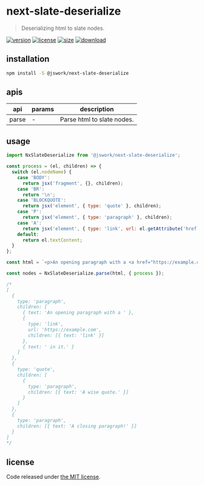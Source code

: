 # next-slate-deserialize
> Deserializing html to slate nodes.

[![version][version-image]][version-url]
[![license][license-image]][license-url]
[![size][size-image]][size-url]
[![download][download-image]][download-url]

## installation
```bash
npm install -S @jswork/next-slate-deserialize
```

## apis
| api   | params | description                |
| ----- | ------ | -------------------------- |
| parse | -      | Parse html to slate nodes. |

## usage
```js
import NxSlateDeserialize from '@jswork/next-slate-deserialize';

const process = (el, children) => {
  switch (el.nodeName) {
    case 'BODY':
      return jsx('fragment', {}, children);
    case 'BR':
      return '\n';
    case 'BLOCKQUOTE':
      return jsx('element', { type: 'quote' }, children);
    case 'P':
      return jsx('element', { type: 'paragraph' }, children);
    case 'A':
      return jsx('element', { type: 'link', url: el.getAttribute('href') }, children);
    default:
      return el.textContent;
  }
};

const html = `<p>An opening paragraph with a <a href="https://example.com">link</a> in it.</p><blockquote><p>A wise quote.</p></blockquote><p>A closing paragraph!</p>`;

const nodes = NxSlateDeserialize.parse(html, { process });

/*
[
  {
    type: 'paragraph',
    children: [
      { text: 'An opening paragraph with a ' },
      {
        type: 'link',
        url: 'https://example.com',
        children: [{ text: 'link' }]
      },
      { text: ' in it.' }
    ]
  },
  {
    type: 'quote',
    children: [
      {
        type: 'paragraph',
        children: [{ text: 'A wise quote.' }]
      }
    ]
  },
  {
    type: 'paragraph',
    children: [{ text: 'A closing paragraph!' }]
  }
]
*/
```

## license
Code released under [the MIT license](https://github.com/afeiship/next-slate-deserialize/blob/master/LICENSE.txt).

[version-image]: https://img.shields.io/npm/v/@jswork/next-slate-deserialize
[version-url]: https://npmjs.org/package/@jswork/next-slate-deserialize

[license-image]: https://img.shields.io/npm/l/@jswork/next-slate-deserialize
[license-url]: https://github.com/afeiship/next-slate-deserialize/blob/master/LICENSE.txt

[size-image]: https://img.shields.io/bundlephobia/minzip/@jswork/next-slate-deserialize
[size-url]: https://github.com/afeiship/next-slate-deserialize/blob/master/dist/next-slate-deserialize.min.js

[download-image]: https://img.shields.io/npm/dm/@jswork/next-slate-deserialize
[download-url]: https://www.npmjs.com/package/@jswork/next-slate-deserialize

